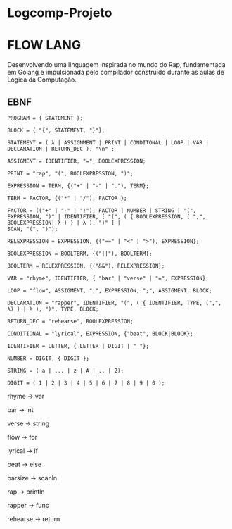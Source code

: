 # Logcomp-Projeto

# FLOW LANG 

Desenvolvendo uma linguagem inspirada no mundo do Rap, fundamentada em Golang e impulsionada pelo compilador construído durante as aulas de Lógica da Computação.


## EBNF

```
PROGRAM = { STATEMENT };

BLOCK = { "{", STATEMENT, "}"};

STATEMENT = ( λ | ASSIGNMENT | PRINT | CONDITONAL | LOOP | VAR | DECLARATION | RETURN_DEC ), "\n" ;

ASSIGMENT = IDENTIFIER, "=", BOOLEXPRESSION;

PRINT = "rap", "(", BOOLEXPRESSION, ")";

EXPRESSION = TERM, {("+" | "-" | "."), TERM};

TERM = FACTOR, {("*" | "/"), FACTOR };

FACTOR = (("+" | "-" | "!"), FACTOR | NUMBER | STRING | "(", EXPRESSION, ")" | IDENTIFIER, [ "(", ( { BOOLEXPRESSION, ( ",", BOOLEXPRESSION| λ ) } | λ ), ")" ] | 
SCAN, "(", ")");

RELEXPRESSION = EXPRESSION, {("==" | "<" | ">"), EXPRESSION};

BOOLEXPRESSION = BOOLTERM, {("||"), BOOLTERM};

BOOLTERM = RELEXPRESSION, {("&&"), RELEXPRESSION};

VAR = "rhyme", IDENTIFIER, { "bar" | "verse" | "=", EXPRESSION};

LOOP = "flow", ASSIGMENT, ";", EXPRESSION, ";", ASSIGMENT, BLOCK;

DECLARATION = "rapper", IDENTIFIER, "(", ( { IDENTIFIER, TYPE, (",", λ) } | λ ), ")", TYPE, BLOCK;

RETURN_DEC = "rehearse", BOOLEXPRESSION; 

CONDITIONAL = "lyrical", EXPRESSION, {"beat", BLOCK|BLOCK};

IDENTIFIER = LETTER, { LETTER | DIGIT | "_"};

NUMBER = DIGIT, { DIGIT };

STRING = ( a | ... | z | A | .. | Z);

DIGIT = ( 1 | 2 | 3 | 4 | 5 | 6 | 7 | 8 | 9 | 0 );
```

rhyme -> var 

bar -> int 

verse -> string 

flow -> for

lyrical -> if 

beat -> else

barsize -> scanln

rap -> println

rapper -> func

rehearse -> return
